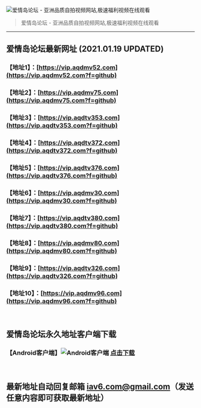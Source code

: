 ![爱情岛论坛 - 亚洲品质自拍视频网站,极速福利视频在线观看](http://ww1.sinaimg.cn/large/007drMcOgy1g5i6x3ua0xj30eg0393yo.jpg)
> 爱情岛论坛 - 亚洲品质自拍视频网站,极速福利视频在线观看

---

## 爱情岛论坛最新网址 (2021.01.19 UPDATED)
### 【地址1】：[https://vip.aqdmv52.com](https://vip.aqdmv52.com?f=github)
### 【地址2】：[https://vip.aqdmv75.com](https://vip.aqdmv75.com?f=github)
### 【地址3】：[https://vip.aqdtv353.com](https://vip.aqdtv353.com?f=github)
### 【地址4】：[https://vip.aqdtv372.com](https://vip.aqdtv372.com?f=github)
### 【地址5】：[https://vip.aqdtv376.com](https://vip.aqdtv376.com?f=github)
### 【地址6】：[https://vip.aqdmv30.com](https://vip.aqdmv30.com?f=github)
### 【地址7】：[https://vip.aqdtv380.com](https://vip.aqdtv380.com?f=github)
### 【地址8】：[https://vip.aqdmv80.com](https://vip.aqdmv80.com?f=github)
### 【地址9】：[https://vip.aqdtv326.com](https://vip.aqdtv326.com?f=github)
### 【地址10】：[https://vip.aqdmv96.com](https://vip.aqdmv96.com?f=github)
<br>

## 爱情岛论坛永久地址客户端下载
### 【Android客户端】![Android客户端](https://ww1.sinaimg.cn/large/007drMcOgy1fzljgv278jj300f00ia9t.jpg) [点击下载](https://app.aqdlt.app/v1/aqdlt_android_0828.apk)

<br>

## 最新地址自动回复邮箱 [iav6.com@gmail.com](mailto:iav6.com@gmail.com)（发送任意内容即可获取最新地址）
